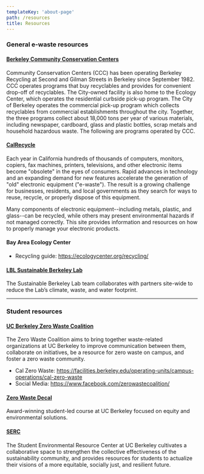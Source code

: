 ```yaml
---
templateKey: 'about-page'
path: /resources
title: Resources
---
```


### General e-waste resources

#### [Berkeley Community Conservation Centers](http://berkeleyrecycling.org/index.php)

Community Conservation Centers (CCC) has been operating Berkeley Recycling at Second and Gilman Streets in Berkeley since September 1982. CCC operates programs that buy recyclables and provides for convenient drop-off of recyclables. The City-owned facility is also home to the Ecology Center, which operates the residential curbside pick-up program. The City of Berkeley operates the commercial pick-up program which collects recyclables from commercial establishments throughout the city. Together, the three programs collect about 18,000 tons per year of various materials, including newspaper, cardboard, glass and plastic bottles, scrap metals and household hazardous waste. The following are programs operated by CCC.

#### [CalRecycle](https://www.calrecycle.ca.gov/electronics)

Each year in California hundreds of thousands of computers, monitors, copiers, fax machines, printers, televisions, and other electronic items become "obsolete" in the eyes of consumers. Rapid advances in technology and an expanding demand for new features accelerate the generation of "old" electronic equipment ("e-waste"). The result is a growing challenge for businesses, residents, and local governments as they search for ways to reuse, recycle, or properly dispose of this equipment.

Many components of electronic equipment--including metals, plastic, and glass--can be recycled, while others may present environmental hazards if not managed correctly. This site provides information and resources on how to properly manage your electronic products.

#### Bay Area Ecology Center

- Recycling guide: https://ecologycenter.org/recycling/

#### [LBL Sustainable Berkeley Lab](https://sbl.lbl.gov/)

The Sustainable Berkeley Lab team collaborates with partners site-wide to reduce the Lab’s climate, waste, and water footprint.

---

### Student resources

#### [UC Berkeley Zero Waste Coalition](https://sustainability.berkeley.edu/zero-waste/zero-waste-coalition)

The Zero Waste Coalition aims to bring together waste-related organizations at UC Berkeley to improve communication between them, collaborate on initiatives, be a resource for zero waste on campus, and foster a zero waste community.

- Cal Zero Waste: https://facilities.berkeley.edu/operating-units/campus-operations/cal-zero-waste
- Social Media: https://www.facebook.com/zerowastecoalition/

#### [Zero Waste Decal](https://sites.google.com/berkeley.edu/zerowastedecal/home)

Award-winning student-led course at UC Berkeley focused on equity and environmental solutions. 

#### [SERC](https://serc.berkeley.edu/)

The Student Environmental Resource Center at UC Berkeley cultivates a collaborative space to strengthen the collective effectiveness of the sustainability community, and provides resources for students to actualize their visions of a more equitable, socially just, and resilient future.